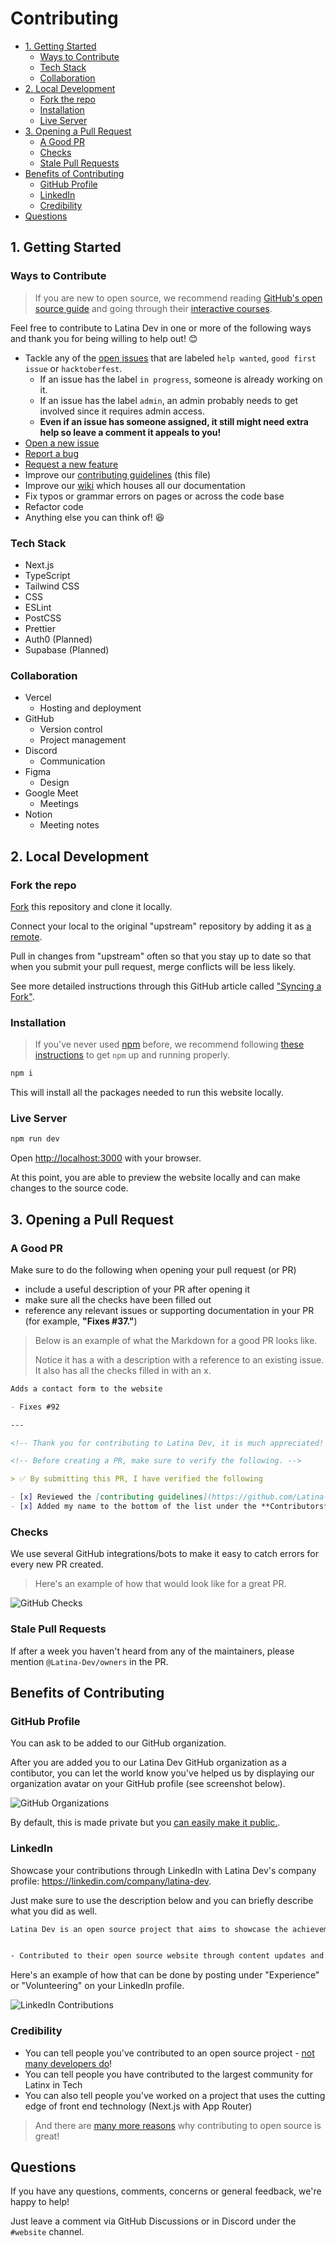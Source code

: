 
# Contributing

<!-- TOC -->

- [1. Getting Started](#1-getting-started)
  - [Ways to Contribute](#ways-to-contribute)
  - [Tech Stack](#tech-stack)
  - [Collaboration](#collaboration)
- [2. Local Development](#2-local-development)
  - [Fork the repo](#fork-the-repo)
  - [Installation](#installation)
  - [Live Server](#live-server)
- [3. Opening a Pull Request](#3-opening-a-pull-request)
  - [A Good PR](#a-good-pr)
  - [Checks](#checks)
  - [Stale Pull Requests](#stale-pull-requests)
- [Benefits of Contributing](#benefits-of-contributing)
  - [GitHub Profile](#github-profile)
  - [LinkedIn](#linkedin)
  - [Credibility](#credibility)
- [Questions](#questions)

<!-- /TOC -->

## 1. Getting Started

### Ways to Contribute

> If you are new to open source, we recommend reading [GitHub's open source guide](https://opensource.guide/how-to-contribute/) and going through their [interactive courses](https://skills.github.com/).

Feel free to contribute to Latina Dev in one or more of the following ways and thank you for being willing to help out! 😊

- Tackle any of the [open issues](https://github.com/Latina-Dev/latina-dev/issues) that are labeled `help wanted`, `good first issue` or `hacktoberfest`.
  - If an issue has the label `in progress`, someone is already working on it.
  - If an issue has the label `admin`, an admin probably needs to get involved since it requires admin access.
  - **Even if an issue has someone assigned, it still might need extra help so leave a comment it appeals to you!**
- [Open a new issue](https://github.com/Latina-Dev/latina-dev/issues/new/choose)
- [Report a bug](https://github.com/Latina-Dev/latina-dev/issues/new?template=bug-report.md)
- [Request a new feature](https://github.com/Latina-Dev/latina-dev/issues/new?template=feature-request.md)
- Improve our [contributing guidelines](https://github.com/Latina-Dev/latina-dev/blob/master/.github/CONTRIBUTING.md) (this file)
- Improve our [wiki](https://github.com/Latina-Dev/latina-dev/wiki) which houses all our documentation
- Fix typos or grammar errors on pages or across the code base
- Refactor code
- Anything else you can think of! 😆

### Tech Stack

- Next.js
- TypeScript
- Tailwind CSS
- CSS
- ESLint
- PostCSS
- Prettier
- Auth0 (Planned)
- Supabase (Planned)

### Collaboration

- Vercel
  - Hosting and deployment
- GitHub
  - Version control
  - Project management
- Discord
  - Communication
- Figma
  - Design
- Google Meet
  - Meetings
- Notion
  - Meeting notes

## 2. Local Development

### Fork the repo

[Fork](https://github.com/Latina-Dev/latina-dev/fork) this repository and clone it locally.

Connect your local to the original "upstream" repository by adding it as [a remote](https://help.github.com/articles/configuring-a-remote-for-a-fork/).

Pull in changes from "upstream" often so that you stay up to date so that when you submit your pull request, merge conflicts will be less likely.

See more detailed instructions through this GitHub article called ["Syncing a Fork"](https://help.github.com/articles/syncing-a-fork/).

### Installation

> If you've never used [npm](https://docs.npmjs.com/getting-started/what-is-npm#what-is-npm) before, we recommend following [these instructions](https://docs.npmjs.com/getting-started/installing-node#installing-npm-from-the-nodejs-site) to get `npm` up and running properly.

```bash
npm i
```

This will install all the packages needed to run this website locally.

### Live Server

```bash
npm run dev
```

Open [http://localhost:3000](http://localhost:3000) with your browser.

At this point, you are able to preview the website locally and can make changes to the source code.

## 3. Opening a Pull Request

### A Good PR

Make sure to do the following when opening your pull request (or PR)

- include a useful description of your PR after opening it
- make sure all the checks have been filled out
- reference any relevant issues or supporting documentation in your PR (for example, **"Fixes #37."**)

> Below is an example of what the Markdown for a good PR looks like.
>
> Notice it has a with a description with a reference to an existing issue. It also has all the checks filled in with an x.

```markdown
Adds a contact form to the website

- Fixes #92

---

<!-- Thank you for contributing to Latina Dev, it is much appreciated! 😊 -->

<!-- Before creating a PR, make sure to verify the following. -->

> ✅️ By submitting this PR, I have verified the following

- [x] Reviewed the [contributing guidelines](https://github.com/Latina-Dev/latina-dev/blob/master/.github/CONTRIBUTING.md) 🔍️
- [x] Added my name to the bottom of the list under the **Contributors** section in the [README.md](https://github.com/Latina-Dev/latina-dev/blob/master/README.md) with a link to my personal website or GitHub profile 👥️

```

### Checks

We use several GitHub integrations/bots to make it easy to catch errors for every new PR created.

> Here's an example of how that would look like for a great PR.

![GitHub Checks](https://i.imgur.com/DSAINaL.png)

### Stale Pull Requests

If after a week you haven't heard from any of the maintainers, please mention `@Latina-Dev/owners` in the PR.

## Benefits of Contributing

### GitHub Profile

You can ask to be added to our GitHub organization.

After you are added you to our Latina Dev GitHub organization as a contibutor, you can let the world know you've helped us by displaying our organization avatar on your GitHub profile (see screenshot below).

![GitHub Organizations](https://i.imgur.com/DpZcMFl.jpg)

By default, this is made private but you [can easily make it public.](https://help.github.com/en/articles/publicizing-or-hiding-organization-membership).

### LinkedIn

Showcase your contributions through LinkedIn with Latina Dev's company profile: https://linkedin.com/company/latina-dev.

Just make sure to use the description below and you can briefly describe what you did as well.

```txt
Latina Dev is an open source project that aims to showcase the achievements of Latinas in the tech industry and help to increase the visibility of Latinas in tech.


- Contributed to their open source website through content updates and bug fixes
```

Here's an example of how that can be done by posting under "Experience" or "Volunteering" on your LinkedIn profile.

![LinkedIn Contributions](https://i.imgur.com/q8xKpvL.png)

### Credibility

- You can tell people you've contributed to an open source project - [not many developers do](https://www.digitalocean.com/currents/june-2022)!
- You can tell people you have contributed to the largest community for Latinx in Tech
- You can also tell people you've worked on a project that uses the cutting edge of front end technology (Next.js with App Router)

> And there are [many more reasons](https://opensource.guide/how-to-contribute/) why contributing to open source is great!

## Questions

If you have any questions, comments, concerns or general feedback, we're happy to help!

Just leave a comment via GitHub Discussions or in Discord under the `#website` channel.
